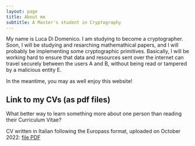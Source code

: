 ```yaml
---
layout: page
title: About me
subtitle: A Master's student in Cryptography
---
```


My name is Luca Di Domenico. I am studying to become a cryptographer. Soon, I will be studying and resarching mathemathical papers, and I will probably be implementing some cryptographic primitives. Basically, I will be working hard to ensure that data and resources sent over the internet can travel securely between the users A and B, without being read or tampered by a malicious entity E.

In the meantime, you may as well enjoy this website!

## Link to my CVs (as pdf files)

What better way to learn something more about one person than reading their Curriculum Vitae?

CV written in Italian following the Europass format, uploaded on October 2022: [file PDF](https://github.com/Luckydd99/Luckydd99.github.io/files/9776871/CV_Luca_Di_Domenico.pdf)
